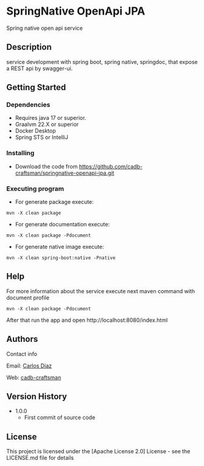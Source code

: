 # SpringNative OpenApi JPA

Spring native open api service

## Description

service development with spring boot, spring native, springdoc, that expose a REST api by swagger-ui.

## Getting Started

### Dependencies

* Requires java 17 or superior.
* Graalvm 22.X or superior
* Docker Desktop
* Spring STS or IntelliJ

### Installing

* Download the code from https://github.com/cadb-craftsman/springnative-openapi-jpa.git

### Executing program

* For generate package execute:
```
mvn -X clean package
```
* For generate documentation execute:
```
mvn -X clean package -Pdocument
```
*  For generate native image execute:
```
mvn -X clean spring-boot:native -Pnative
```

## Help

For more information about the service execute next maven command with document profile
```
mvn -X clean package -Pdocument
```
After that run the app and open http://localhost:8080/index.html

## Authors

Contact info

Email: [Carlos Diaz](cadb.craftman@gmail.com)

Web: [cadb-craftsman](http://cadb-craftsman.com/) 


## Version History

* 1.0.0
    * First commit of source code

## License

This project is licensed under the [Apache License 2.0] License - see the LICENSE.md file for details


